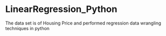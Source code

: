 # LinearRegression_Python
The data set is of Housing Price and performed regression data wrangling techniques in python
